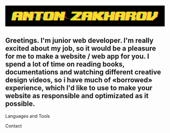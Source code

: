 [![Header](https://github.com/GraveRob/GraveRob/blob/main/assets/glitch.png)](https://www.linkedin.com/in/anton-zakharov-a4b136202/)

## Greetings. I'm junior web developer. I'm really excited about my job, so it would be a pleasure for me to make a website / web app for you. I spend a lot of time on reading books, documentations and watching different creative design videos, so i have much of «borrowed» experience, which I'd like to use to make your website as responsible and optimizated as it possible.

Languages and Tools

Contact